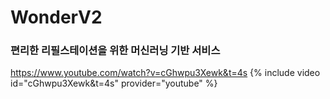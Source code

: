# WonderV2

### 편리한 리필스테이션을 위한 머신러닝 기반 서비스

https://www.youtube.com/watch?v=cGhwpu3Xewk&t=4s
{% include video id="cGhwpu3Xewk&t=4s" provider="youtube" %}
